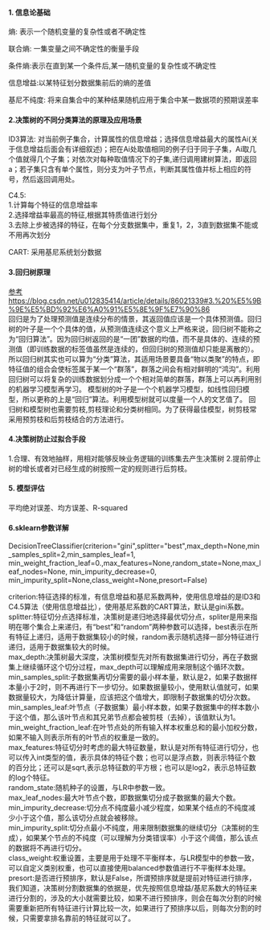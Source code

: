 #### 1. 信息论基础
熵: 表示一个随机变量的复杂性或者不确定性

联合熵: 一集变量之间不确定性的衡量手段

条件熵:表示在直到某一个条件后,某一随机变量的复杂性或不确定性

信息增益:以某特征划分数据集前后的熵的差值

基尼不纯度: 将来自集合中的某种结果随机应用于集合中某一数据项的预期误差率

#### 2.决策树的不同分类算法的原理及应用场景

ID3算法: 对当前例子集合，计算属性的信息增益；选择信息增益最大的属性Ai(关于信息增益后面会有详细叙述)；把在Ai处取值相同的例子归于同于子集，Ai取几个值就得几个子集；对依次对每种取值情况下的子集,递归调用建树算法，即返回a；若子集只含有单个属性，则分支为叶子节点，判断其属性值并标上相应的符号，然后返回调用处。

C4.5:  
1.计算每个特征的信息增益率  
2.选择增益率最高的特征,根据其特质值进行划分  
3.去除上步被选择的特征，在每个分支数据集中，重复1，2，3直到数据集不能或不用再次划分

CART: 采用基尼系统划分数据

#### 3.回归树原理
[参考https://blog.csdn.net/u012835414/article/details/86021339#3.%20%E5%9B%9E%E5%BD%92%E6%A0%91%E5%8E%9F%E7%90%86](https://blog.csdn.net/u012835414/article/details/86021339#3.%20%E5%9B%9E%E5%BD%92%E6%A0%91%E5%8E%9F%E7%90%86)  
回归是为了处理预测值是连续分布的情景，其返回值应该是一个具体预测值。回归树的叶子是一个个具体的值，从预测值连续这个意义上严格来说，回归树不能称之为“回归算法”。因为回归树返回的是“一团”数据的均值，而不是具体的、连续的预测值（即训练数据的标签值虽然是连续的，但回归树的预测值却只能是离散的）。所以回归树其实也可以算为“分类”算法，其适用场景要具备“物以类聚”的特点，即特征值的组合会使标签属于某一个“群落”，群落之间会有相对鲜明的“鸿沟”。利用回归树可以将复杂的训练数据划分成一个个相对简单的群落，群落上可以再利用别的机器学习模型再学习。
模型树的叶子是一个个机器学习模型，如线性回归模型，所以更称的上是“回归”算法。利用模型树就可以度量一个人的文艺值了。
回归树和模型树也需要剪枝,剪枝理论和分类树相同。为了获得最佳模型，树剪枝常采用预剪枝和后剪枝结合的方法进行。

#### 4.决策树防止过拟合手段
1.合理、有效地抽样，用相对能够反映业务逻辑的训练集去产生决策树
2.提前停止树的增长或者对已经生成的树按照一定的规则进行后剪枝。

#### 5. 模型评估
平均绝对误差、均方误差、R-squared

#### 6.sklearn参数详解
DecisionTreeClassifier(criterion="gini",splitter="best",max_depth=None,min_samples_split=2,min_samples_leaf=1, min_weight_fraction_leaf=0.,max_features=None,random_state=None,max_leaf_nodes=None, min_impurity_decrease=0, min_impurity_split=None,class_weight=None,presort=False)

criterion:特征选择的标准，有信息增益和基尼系数两种，使用信息增益的是ID3和C4.5算法（使用信息增益比），使用基尼系数的CART算法，默认是gini系数。  
splitter:特征切分点选择标准，决策树是递归地选择最优切分点，spliter是用来指明在哪个集合上来递归，有“best”和“random”两种参数可以选择，best表示在所有特征上递归，适用于数据集较小的时候，random表示随机选择一部分特征进行递归，适用于数据集较大的时候。  
max_depth:决策树最大深度，决策树模型先对所有数据集进行切分，再在子数据集上继续循环这个切分过程，max_depth可以理解成用来限制这个循环次数。  
min_samples_split:子数据集再切分需要的最小样本量，默认是2，如果子数据样本量小于2时，则不再进行下一步切分。如果数据量较小，使用默认值就可，如果数据量较大，为降低计算量，应该把这个值增大，即限制子数据集的切分次数。  
min_samples_leaf:叶节点（子数据集）最小样本数，如果子数据集中的样本数小于这个值，那么该叶节点和其兄弟节点都会被剪枝（去掉），该值默认为1。  
min_weight_fraction_leaf:在叶节点处的所有输入样本权重总和的最小加权分数，如果不输入则表示所有的叶节点的权重是一致的。  
max_features:特征切分时考虑的最大特征数量，默认是对所有特征进行切分，也可以传入int类型的值，表示具体的特征个数；也可以是浮点数，则表示特征个数的百分比；还可以是sqrt,表示总特征数的平方根；也可以是log2，表示总特征数的log个特征。  
random_state:随机种子的设置，与LR中参数一致。  
max_leaf_nodes:最大叶节点个数，即数据集切分成子数据集的最大个数。  
min_impurity_decrease:切分点不纯度最小减少程度，如果某个结点的不纯度减少小于这个值，那么该切分点就会被移除。  
min_impurity_split:切分点最小不纯度，用来限制数据集的继续切分（决策树的生成），如果某个节点的不纯度（可以理解为分类错误率）小于这个阈值，那么该点的数据将不再进行切分。  
class_weight:权重设置，主要是用于处理不平衡样本，与LR模型中的参数一致，可以自定义类别权重，也可以直接使用balanced参数值进行不平衡样本处理。  
presort:是否进行预排序，默认是False，所谓预排序就是提前对特征进行排序，我们知道，决策树分割数据集的依据是，优先按照信息增益/基尼系数大的特征来进行分割的，涉及的大小就需要比较，如果不进行预排序，则会在每次分割的时候需要重新把所有特征进行计算比较一次，如果进行了预排序以后，则每次分割的时候，只需要拿排名靠前的特征就可以了。  